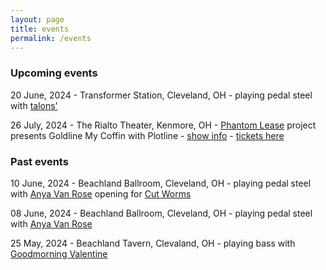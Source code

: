 ```yaml
---
layout: page
title: events
permalink: /events
---
```

### Upcoming events

20 June, 2024 - Transformer Station, Cleveland, OH - playing pedal steel with [talons'](https://talons.bandcamp.com/)

26 July, 2024 - The Rialto Theater, Kenmore, OH - [Phantom Lease](https://sites.google.com/view/phantomlease/home) project presents Goldline My Coffin with Plotline - [show info](https://www.therialtotheatre.com/calendar/2024/7/26/phantom-lease-plotline-072624) - [tickets here](https://www.therialtotheatre.com/tickets/phantom-lease-plotline-072624)

### Past events

10 June, 2024 - Beachland Ballroom, Cleveland, OH - playing pedal steel with [Anya Van Rose](https://www.anyavanrose.com/) opening for [Cut Worms](https://www.cut-worms.com/)


08 June, 2024 - Beachland Ballroom, Cleveland, OH - playing pedal steel with [Anya Van Rose](https://www.anyavanrose.com/)

25 May, 2024 - Beachland Tavern, Clevaland, OH - playing bass with [Goodmorning Valentine](https://goodmorningvalentine.bandcamp.com/)